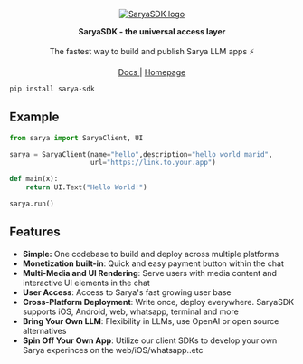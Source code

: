 

<p align="center">
<a href="https://sarya.com"><img src="https://github.com/Cycls/SaryaSDK/assets/58256600/b2308cba-4777-4f37-bf1e-e1106412ecee" alt="SaryaSDK logo"></a>
</p>

<p align="center">
<b>SaryaSDK - the universal access layer</b>
<br/><br/>
The fastest way to build and publish Sarya LLM apps ⚡️
</p>

<p align="center">
<a href="https://sarya.com/docs" target="_blank"> Docs </a>
|
<a href="https://sarya.com" target="_blank"> Homepage </a>
</p>

```bash
pip install sarya-sdk
```

## Example

```python
from sarya import SaryaClient, UI

sarya = SaryaClient(name="hello",description="hello world marid",
                    url="https://link.to.your.app")

def main(x):
    return UI.Text("Hello World!")

sarya.run()
```

## Features
- **Simple:** One codebase to build and deploy across multiple platforms
- **Monetization built-in**: Quick and easy payment button within the chat
- **Multi-Media and UI Rendering**: Serve users with media content and interactive UI elements in the chat
- **User Access**: Access to Sarya's fast growing user base
- **Cross-Platform Deployment**: Write once, deploy everywhere. SaryaSDK supports iOS, Android, web, whatsapp, terminal and more
- **Bring Your Own LLM**: Flexibility in LLMs, use OpenAI or open source alternatives
- **Spin Off Your Own App**: Utilize our client SDKs to develop your own Sarya experinces on the web/iOS/whatsapp..etc




